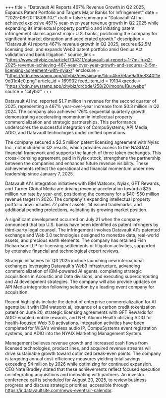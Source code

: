 +++
title = "Datavault AI Reports 467% Revenue Growth in Q2 2025, Expands Patent Portfolio and Targets Major Banks for Infringement"
date = "2025-08-20T18:06:10Z"
draft = false
summary = "Datavault AI Inc. achieved explosive 467% year-over-year revenue growth in Q2 2025 while expanding its intellectual property portfolio and initiating patent infringement claims against major U.S. banks, positioning the company for significant market disruption and accelerated growth."
description = "Datavault AI reports 467% revenue growth in Q2 2025, secures $2.5M licensing deal, and expands Web3 patent portfolio amid Genius Act validation and bank litigation."
source_link = "https://www.citybiz.co/article/734311/datavault-ai-reports-1-7m-in-q2-2025-revenue-achieving-467-year-over-year-growth-and-secures-2-5m-licensing-agreement-with-nyiax/"
enclosure = "https://cdn.newsramp.app/citybiz/newsimage/1dcc45e7efae9af0e8340f1e9d31d4c0.png"
article_id = 169902
feed_item_id = 19134
qrcode = "https://cdn.newsramp.app/citybiz/qrcode/258/20/moonu1Bu.webp"
source = "citybiz"
+++

<p>Datavault AI Inc. reported $1.7 million in revenue for the second quarter of 2025, representing a 467% year-over-year increase from $0.3 million in Q2 2024. The company also achieved 176% sequential quarterly growth, demonstrating accelerating momentum in intellectual property commercialization and strategic partnerships. This performance underscores the successful integration of CompuSystems, API Media, ADIO, and Datavault technologies under unified operations.</p><p>The company secured a $2.5 million patent licensing agreement with Nyiax Inc., not included in Q2 results, which provides access to the NASDAQ financial framework and supports the launch of three token exchanges. This cross-licensing agreement, paid in Nyiax stock, strengthens the partnership between the companies and enhances future revenue visibility. These achievements reflect the operational and financial momentum under new leadership since January 7, 2025.</p><p>Datavault AI's integration initiatives with IBM Watsonx, Nyiax, GFT Rewards, and Turner Global Media are driving revenue acceleration toward a $25 million run rate by year-end, positioning the company for a $40–$50 million revenue target in 2026. The company's expanding intellectual property portfolio now includes 72 patent assets, 14 issued trademarks, and additional pending protections, validating its growing market position.</p><p>A significant development occurred on July 21 when the company announced that top U.S. banks have been identified as patent infringers by third-party legal counsel. The infringement involves Datavault AI's patented exchange and Web 3.0 technologies designed to monetize data, real-world assets, and precious earth elements. The company has retained Fish Richardson LLP for licensing settlements or litigation activities, supported by extensive financial and technological expert reviews.</p><p>Strategic initiatives for Q3 2025 include launching new international exchanges leveraging Datavault's Web3 infrastructure, advancing commercialization of IBM-powered AI agents, completing strategic acquisitions in Acoustic and Data divisions, and executing supercomputing and AI development strategies. The company will also provide updates on API Media integration following selection by a leading event company for acquisition.</p><p>Recent highlights include the debut of enterprise commercialization for AI agents built with IBM watsonx.ai, issuance of a carbon credit tokenization patent on June 20, strategic licensing agreements with GFT Rewards for ADIO-enabled mobile rewards, and NFL Alumni Health utilizing ADIO for health-focused Web 3.0 activations. Integration activities have been completed for WiSA's wireless audio IP, CompuSystems event registration systems, and ADIO into the NYAIX Marketing Management System.</p><p>Management believes revenue growth and increased cash flows from licensed technologies, product lines, and acquired revenue streams will drive sustainable growth toward optimized break-even points. The company is targeting annual cost-efficiency measures yielding total savings exceeding $4 million by 2026 while optimizing for continued expansion. CEO Nate Bradley stated that these achievements reflect focused execution on integrating acquisitions and innovating with partners. An investor conference call is scheduled for August 20, 2025, to review business progress and discuss strategic priorities, accessible through <a href="https://ir.datavaultsite.com/news-events/ir-calendar" rel="nofollow" target="_blank">https://ir.datavaultsite.com/news-events/ir-calendar</a>.</p>